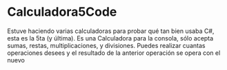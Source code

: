 # Calculadora5Code
Estuve haciendo varias calculadoras para probar qué tan bien usaba C#, esta es la 5ta (y última). Es una Calculadora para la consola, sólo acepta sumas, restas, multiplicaciones, y divisiones. Puedes realizar cuantas operaciones desees y el resultado de la anterior operación se opera con el nuevo
